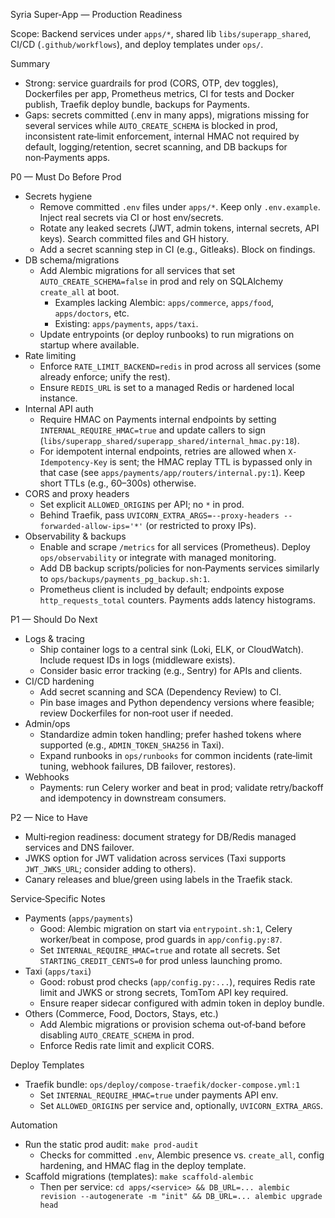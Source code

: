 Syria Super‑App — Production Readiness

Scope: Backend services under `apps/*`, shared lib `libs/superapp_shared`, CI/CD (`.github/workflows`), and deploy templates under `ops/`.

Summary
- Strong: service guardrails for prod (CORS, OTP, dev toggles), Dockerfiles per app, Prometheus metrics, CI for tests and Docker publish, Traefik deploy bundle, backups for Payments.
- Gaps: secrets committed (.env in many apps), migrations missing for several services while `AUTO_CREATE_SCHEMA` is blocked in prod, inconsistent rate‑limit enforcement, internal HMAC not required by default, logging/retention, secret scanning, and DB backups for non‑Payments apps.

P0 — Must Do Before Prod
- Secrets hygiene
  - Remove committed `.env` files under `apps/*`. Keep only `.env.example`. Inject real secrets via CI or host env/secrets.
  - Rotate any leaked secrets (JWT, admin tokens, internal secrets, API keys). Search committed files and GH history.
  - Add a secret scanning step in CI (e.g., Gitleaks). Block on findings.
- DB schema/migrations
  - Add Alembic migrations for all services that set `AUTO_CREATE_SCHEMA=false` in prod and rely on SQLAlchemy `create_all` at boot.
    - Examples lacking Alembic: `apps/commerce`, `apps/food`, `apps/doctors`, etc.
    - Existing: `apps/payments`, `apps/taxi`.
  - Update entrypoints (or deploy runbooks) to run migrations on startup where available.
- Rate limiting
  - Enforce `RATE_LIMIT_BACKEND=redis` in prod across all services (some already enforce; unify the rest).
  - Ensure `REDIS_URL` is set to a managed Redis or hardened local instance.
- Internal API auth
  - Require HMAC on Payments internal endpoints by setting `INTERNAL_REQUIRE_HMAC=true` and update callers to sign (`libs/superapp_shared/superapp_shared/internal_hmac.py:18`).
  - For idempotent internal endpoints, retries are allowed when `X-Idempotency-Key` is sent; the HMAC replay TTL is bypassed only in that case (see `apps/payments/app/routers/internal.py:1`). Keep short TTLs (e.g., 60–300s) otherwise.
- CORS and proxy headers
  - Set explicit `ALLOWED_ORIGINS` per API; no `*` in prod.
  - Behind Traefik, pass `UVICORN_EXTRA_ARGS=--proxy-headers --forwarded-allow-ips='*'` (or restricted to proxy IPs).
- Observability & backups
  - Enable and scrape `/metrics` for all services (Prometheus). Deploy `ops/observability` or integrate with managed monitoring.
  - Add DB backup scripts/policies for non‑Payments services similarly to `ops/backups/payments_pg_backup.sh:1`.
  - Prometheus client is included by default; endpoints expose `http_requests_total` counters. Payments adds latency histograms.

P1 — Should Do Next
- Logs & tracing
  - Ship container logs to a central sink (Loki, ELK, or CloudWatch). Include request IDs in logs (middleware exists).
  - Consider basic error tracking (e.g., Sentry) for APIs and clients.
- CI/CD hardening
  - Add secret scanning and SCA (Dependency Review) to CI.
  - Pin base images and Python dependency versions where feasible; review Dockerfiles for non‑root user if needed.
- Admin/ops
  - Standardize admin token handling; prefer hashed tokens where supported (e.g., `ADMIN_TOKEN_SHA256` in Taxi).
  - Expand runbooks in `ops/runbooks` for common incidents (rate‑limit tuning, webhook failures, DB failover, restores).
- Webhooks
  - Payments: run Celery worker and beat in prod; validate retry/backoff and idempotency in downstream consumers.

P2 — Nice to Have
- Multi‑region readiness: document strategy for DB/Redis managed services and DNS failover.
- JWKS option for JWT validation across services (Taxi supports `JWT_JWKS_URL`; consider adding to others).
- Canary releases and blue/green using labels in the Traefik stack.

Service‑Specific Notes
- Payments (`apps/payments`)
  - Good: Alembic migration on start via `entrypoint.sh:1`, Celery worker/beat in compose, prod guards in `app/config.py:87`.
  - Set `INTERNAL_REQUIRE_HMAC=true` and rotate all secrets. Set `STARTING_CREDIT_CENTS=0` for prod unless launching promo.
- Taxi (`apps/taxi`)
  - Good: robust prod checks (`app/config.py:...`), requires Redis rate limit and JWKS or strong secrets, TomTom API key required.
  - Ensure reaper sidecar configured with admin token in deploy bundle.
- Others (Commerce, Food, Doctors, Stays, etc.)
  - Add Alembic migrations or provision schema out‑of‑band before disabling `AUTO_CREATE_SCHEMA` in prod.
  - Enforce Redis rate limit and explicit CORS.

Deploy Templates
- Traefik bundle: `ops/deploy/compose-traefik/docker-compose.yml:1`
  - Set `INTERNAL_REQUIRE_HMAC=true` under payments API env.
  - Set `ALLOWED_ORIGINS` per service and, optionally, `UVICORN_EXTRA_ARGS`.

Automation
- Run the static prod audit: `make prod-audit`
  - Checks for committed `.env`, Alembic presence vs. `create_all`, config hardening, and HMAC flag in the deploy template.
- Scaffold migrations (templates): `make scaffold-alembic`
  - Then per service: `cd apps/<service> && DB_URL=... alembic revision --autogenerate -m "init" && DB_URL=... alembic upgrade head`
